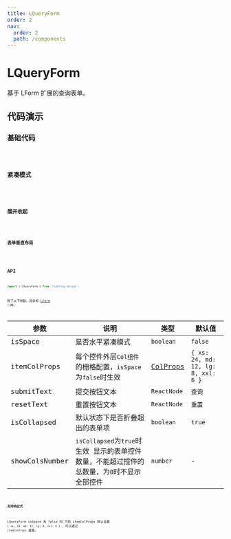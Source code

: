 ```yaml
---
title: LQueryForm
order: 2
nav:
  order: 2
  path: /components
---
```


# LQueryForm

基于 LForm 扩展的查询表单。

## 代码演示

### 基础代码

<code src='./demos/Demo1.tsx'>

### 紧凑模式

<code src='./demos/Demo2.tsx'>

### 展开收起

<code src='./demos/Demo3.tsx'>

### 表单垂直布局

<code src='./demos/Demo3.tsx'>

## API

```ts
import { LQueryForm } from 'lighting-design';
```

除了以下参数，其余和 [LForm](/components/form#api) 一样。

| 参数 | 说明 | 类型 | 默认值 |
| --- | --- | --- | --- |
| isSpace | 是否水平紧凑模式 | `boolean` | `false` |
| itemColProps | 每个控件外层`Col组件`的栅格配置，`isSpace`为`false`时生效 | [ColProps](https://4x.ant.design/components/grid-cn/#Col) | `{ xs: 24, md: 12, lg: 8, xxl: 6 }` |
| submitText | 提交按钮文本 | `ReactNode` | `查询` |
| resetText | 重置按钮文本 | `ReactNode` | `重置` |
| isCollapsed | 默认状态下是否折叠超出的表单项 | `boolean` | `true` |
| showColsNumber | `isCollapsed`为`true`时生效 显示的表单控件数量，不能超过控件的总数量，为`0`时不显示全部控件 | `number` | - |

#### 支持响应式

LQueryForm isSpace 为 false 时 下的 itemColProps 默认设置 `{ xs: 24, md: 12, lg: 8, xxl: 6 }` ，可以通过 `itemColProps` 重置。
